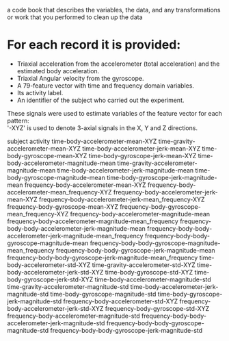 a code book that describes the variables, the data, and any transformations or work that you performed to clean up the data

For each record it is provided:
======================================

- Triaxial acceleration from the accelerometer (total acceleration) and the estimated body acceleration.
- Triaxial Angular velocity from the gyroscope. 
- A 79-feature vector with time and frequency domain variables. 
- Its activity label. 
- An identifier of the subject who carried out the experiment.

 
 These signals were used to estimate variables of the feature vector for each pattern:  
'-XYZ' is used to denote 3-axial signals in the X, Y and Z directions.
 
subject
activity
time-body-accelerometer-mean-XYZ
time-gravity-accelerometer-mean-XYZ
time-body-accelerometer-jerk-mean-XYZ
time-body-gyroscope-mean-XYZ
time-body-gyroscope-jerk-mean-XYZ
time-body-accelerometer-magnitude-mean
time-gravity-accelerometer-magnitude-mean
time-body-accelerometer-jerk-magnitude-mean
time-body-gyroscope-magnitude-mean
time-body-gyroscope-jerk-magnitude-mean
frequency-body-accelerometer-mean-XYZ
frequency-body-accelerometer-mean_frequency-XYZ
frequency-body-accelerometer-jerk-mean-XYZ
frequency-body-accelerometer-jerk-mean_frequency-XYZ
frequency-body-gyroscope-mean-XYZ
frequency-body-gyroscope-mean_frequency-XYZ
frequency-body-accelerometer-magnitude-mean
frequency-body-accelerometer-magnitude-mean_frequency
frequency-body-body-accelerometer-jerk-magnitude-mean
frequency-body-body-accelerometer-jerk-magnitude-mean_frequency
frequency-body-body-gyroscope-magnitude-mean
frequency-body-body-gyroscope-magnitude-mean_frequency
frequency-body-body-gyroscope-jerk-magnitude-mean
frequency-body-body-gyroscope-jerk-magnitude-mean_frequency
time-body-accelerometer-std-XYZ
time-gravity-accelerometer-std-XYZ
time-body-accelerometer-jerk-std-XYZ
time-body-gyroscope-std-XYZ
time-body-gyroscope-jerk-std-XYZ
time-body-accelerometer-magnitude-std
time-gravity-accelerometer-magnitude-std
time-body-accelerometer-jerk-magnitude-std
time-body-gyroscope-magnitude-std
time-body-gyroscope-jerk-magnitude-std
frequency-body-accelerometer-std-XYZ
frequency-body-accelerometer-jerk-std-XYZ
frequency-body-gyroscope-std-XYZ
frequency-body-accelerometer-magnitude-std
frequency-body-body-accelerometer-jerk-magnitude-std
frequency-body-body-gyroscope-magnitude-std
frequency-body-body-gyroscope-jerk-magnitude-std
